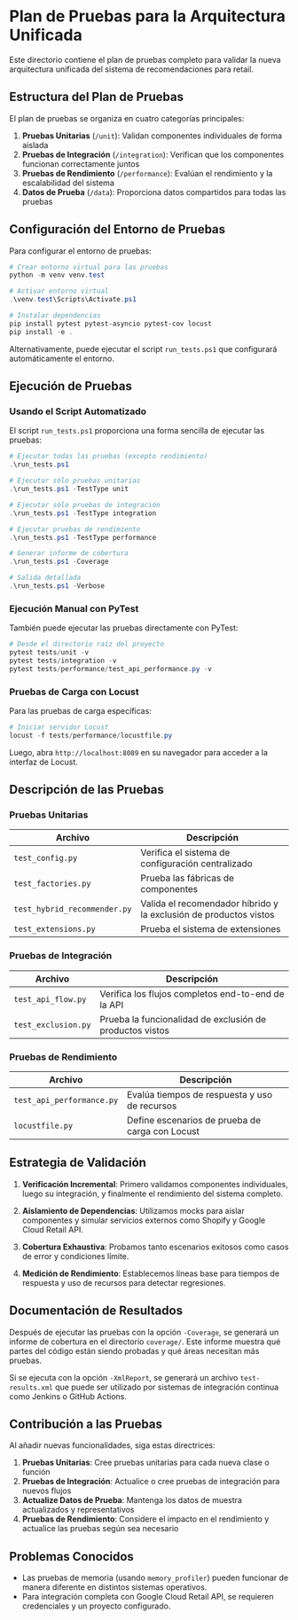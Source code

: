 # Plan de Pruebas para la Arquitectura Unificada

Este directorio contiene el plan de pruebas completo para validar la nueva arquitectura unificada del sistema de recomendaciones para retail.

## Estructura del Plan de Pruebas

El plan de pruebas se organiza en cuatro categorías principales:

1. **Pruebas Unitarias** (`/unit`): Validan componentes individuales de forma aislada
2. **Pruebas de Integración** (`/integration`): Verifican que los componentes funcionan correctamente juntos
3. **Pruebas de Rendimiento** (`/performance`): Evalúan el rendimiento y la escalabilidad del sistema
4. **Datos de Prueba** (`/data`): Proporciona datos compartidos para todas las pruebas

## Configuración del Entorno de Pruebas

Para configurar el entorno de pruebas:

```powershell
# Crear entorno virtual para las pruebas
python -m venv venv.test

# Activar entorno virtual
.\venv.test\Scripts\Activate.ps1

# Instalar dependencias
pip install pytest pytest-asyncio pytest-cov locust
pip install -e .
```

Alternativamente, puede ejecutar el script `run_tests.ps1` que configurará automáticamente el entorno.

## Ejecución de Pruebas

### Usando el Script Automatizado

El script `run_tests.ps1` proporciona una forma sencilla de ejecutar las pruebas:

```powershell
# Ejecutar todas las pruebas (excepto rendimiento)
.\run_tests.ps1

# Ejecutar sólo pruebas unitarias
.\run_tests.ps1 -TestType unit

# Ejecutar sólo pruebas de integración
.\run_tests.ps1 -TestType integration

# Ejecutar pruebas de rendimiento
.\run_tests.ps1 -TestType performance

# Generar informe de cobertura
.\run_tests.ps1 -Coverage

# Salida detallada
.\run_tests.ps1 -Verbose
```

### Ejecución Manual con PyTest

También puede ejecutar las pruebas directamente con PyTest:

```powershell
# Desde el directorio raíz del proyecto
pytest tests/unit -v
pytest tests/integration -v
pytest tests/performance/test_api_performance.py -v
```

### Pruebas de Carga con Locust

Para las pruebas de carga específicas:

```powershell
# Iniciar servidor Locust
locust -f tests/performance/locustfile.py
```

Luego, abra `http://localhost:8089` en su navegador para acceder a la interfaz de Locust.

## Descripción de las Pruebas

### Pruebas Unitarias

| Archivo | Descripción |
|---------|-------------|
| `test_config.py` | Verifica el sistema de configuración centralizado |
| `test_factories.py` | Prueba las fábricas de componentes |
| `test_hybrid_recommender.py` | Valida el recomendador híbrido y la exclusión de productos vistos |
| `test_extensions.py` | Prueba el sistema de extensiones |

### Pruebas de Integración

| Archivo | Descripción |
|---------|-------------|
| `test_api_flow.py` | Verifica los flujos completos end-to-end de la API |
| `test_exclusion.py` | Prueba la funcionalidad de exclusión de productos vistos |

### Pruebas de Rendimiento

| Archivo | Descripción |
|---------|-------------|
| `test_api_performance.py` | Evalúa tiempos de respuesta y uso de recursos |
| `locustfile.py` | Define escenarios de prueba de carga con Locust |

## Estrategia de Validación

1. **Verificación Incremental**: Primero validamos componentes individuales, luego su integración, y finalmente el rendimiento del sistema completo.

2. **Aislamiento de Dependencias**: Utilizamos mocks para aislar componentes y simular servicios externos como Shopify y Google Cloud Retail API.

3. **Cobertura Exhaustiva**: Probamos tanto escenarios exitosos como casos de error y condiciones límite.

4. **Medición de Rendimiento**: Establecemos líneas base para tiempos de respuesta y uso de recursos para detectar regresiones.

## Documentación de Resultados

Después de ejecutar las pruebas con la opción `-Coverage`, se generará un informe de cobertura en el directorio `coverage/`. Este informe muestra qué partes del código están siendo probadas y qué áreas necesitan más pruebas.

Si se ejecuta con la opción `-XmlReport`, se generará un archivo `test-results.xml` que puede ser utilizado por sistemas de integración continua como Jenkins o GitHub Actions.

## Contribución a las Pruebas

Al añadir nuevas funcionalidades, siga estas directrices:

1. **Pruebas Unitarias**: Cree pruebas unitarias para cada nueva clase o función
2. **Pruebas de Integración**: Actualice o cree pruebas de integración para nuevos flujos
3. **Actualize Datos de Prueba**: Mantenga los datos de muestra actualizados y representativos
4. **Pruebas de Rendimiento**: Considere el impacto en el rendimiento y actualice las pruebas según sea necesario

## Problemas Conocidos

- Las pruebas de memoria (usando `memory_profiler`) pueden funcionar de manera diferente en distintos sistemas operativos.
- Para integración completa con Google Cloud Retail API, se requieren credenciales y un proyecto configurado.
